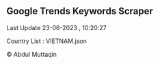 

## Google Trends Keywords Scraper 
 
Last Update 23-06-2023 , 10:20:27

Country List :
VIETNAM.json



© Abdul Muttaqin 
